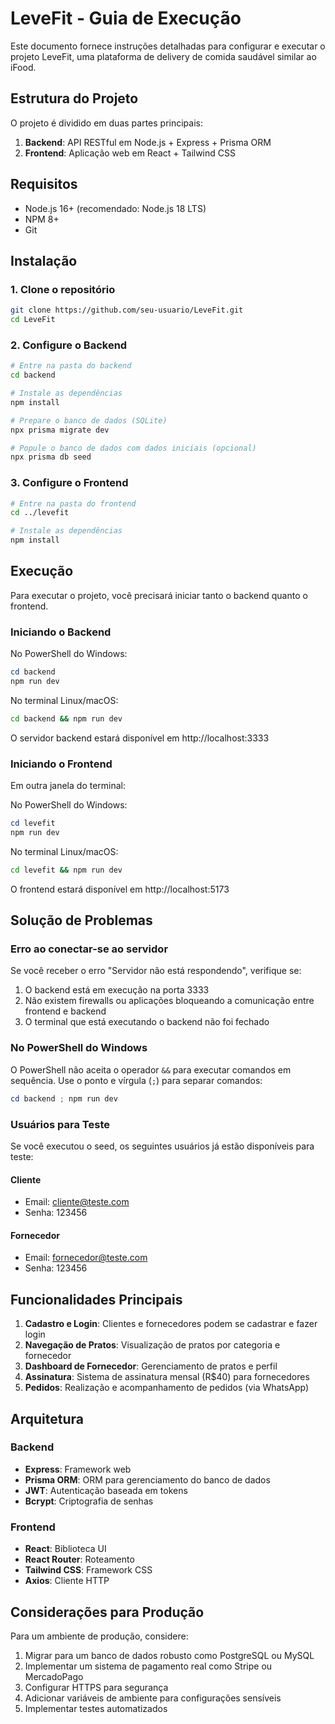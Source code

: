 # LeveFit - Guia de Execução

Este documento fornece instruções detalhadas para configurar e executar o projeto LeveFit, uma plataforma de delivery de comida saudável similar ao iFood.

## Estrutura do Projeto

O projeto é dividido em duas partes principais:

1. **Backend**: API RESTful em Node.js + Express + Prisma ORM
2. **Frontend**: Aplicação web em React + Tailwind CSS

## Requisitos

- Node.js 16+ (recomendado: Node.js 18 LTS)
- NPM 8+
- Git

## Instalação

### 1. Clone o repositório

```bash
git clone https://github.com/seu-usuario/LeveFit.git
cd LeveFit
```

### 2. Configure o Backend

```bash
# Entre na pasta do backend
cd backend

# Instale as dependências
npm install

# Prepare o banco de dados (SQLite)
npx prisma migrate dev

# Popule o banco de dados com dados iniciais (opcional)
npx prisma db seed
```

### 3. Configure o Frontend

```bash
# Entre na pasta do frontend
cd ../levefit

# Instale as dependências
npm install
```

## Execução

Para executar o projeto, você precisará iniciar tanto o backend quanto o frontend.

### Iniciando o Backend

No PowerShell do Windows:

```powershell
cd backend
npm run dev
```

No terminal Linux/macOS:

```bash
cd backend && npm run dev
```

O servidor backend estará disponível em http://localhost:3333

### Iniciando o Frontend

Em outra janela do terminal:

No PowerShell do Windows:

```powershell
cd levefit
npm run dev
```

No terminal Linux/macOS:

```bash
cd levefit && npm run dev
```

O frontend estará disponível em http://localhost:5173

## Solução de Problemas

### Erro ao conectar-se ao servidor

Se você receber o erro "Servidor não está respondendo", verifique se:

1. O backend está em execução na porta 3333
2. Não existem firewalls ou aplicações bloqueando a comunicação entre frontend e backend
3. O terminal que está executando o backend não foi fechado

### No PowerShell do Windows

O PowerShell não aceita o operador `&&` para executar comandos em sequência. Use o ponto e vírgula (`;`) para separar comandos:

```powershell
cd backend ; npm run dev
```

### Usuários para Teste

Se você executou o seed, os seguintes usuários já estão disponíveis para teste:

#### Cliente

- Email: cliente@teste.com
- Senha: 123456

#### Fornecedor

- Email: fornecedor@teste.com
- Senha: 123456

## Funcionalidades Principais

1. **Cadastro e Login**: Clientes e fornecedores podem se cadastrar e fazer login
2. **Navegação de Pratos**: Visualização de pratos por categoria e fornecedor
3. **Dashboard de Fornecedor**: Gerenciamento de pratos e perfil
4. **Assinatura**: Sistema de assinatura mensal (R$40) para fornecedores
5. **Pedidos**: Realização e acompanhamento de pedidos (via WhatsApp)

## Arquitetura

### Backend

- **Express**: Framework web
- **Prisma ORM**: ORM para gerenciamento do banco de dados
- **JWT**: Autenticação baseada em tokens
- **Bcrypt**: Criptografia de senhas

### Frontend

- **React**: Biblioteca UI
- **React Router**: Roteamento
- **Tailwind CSS**: Framework CSS
- **Axios**: Cliente HTTP

## Considerações para Produção

Para um ambiente de produção, considere:

1. Migrar para um banco de dados robusto como PostgreSQL ou MySQL
2. Implementar um sistema de pagamento real como Stripe ou MercadoPago
3. Configurar HTTPS para segurança
4. Adicionar variáveis de ambiente para configurações sensíveis
5. Implementar testes automatizados
